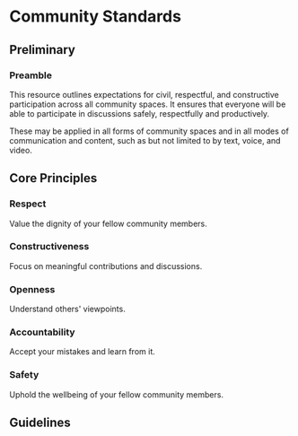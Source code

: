 <!-- 

    Main Resource/Community Standards Guide
    READ THIS FIRST BEFORE MAKING ANY EDITS BELOW!

    When to use heading formats and which:

    # Text                                  - Heading 1: Used for the title in the documentation
    ## Text                                 - Heading 2: Used for "Parts" (e.g. Part I. Preliminary)
    ### Text                                - Heading 3: Used for section titles.

-->

# Community Standards

## Preliminary

### Preamble
This resource outlines expectations for civil, respectful, and constructive participation across all community spaces. It ensures that everyone will be able to participate in discussions safely, respectfully and productively.

These may be applied in all forms of community spaces and in all modes of communication and content, such as but not limited to by text, voice, and video.

## Core Principles

### Respect
Value the dignity of your fellow community members.

### Constructiveness
Focus on meaningful contributions and discussions.

### Openness
Understand others' viewpoints.

### Accountability
Accept your mistakes and learn from it.

### Safety
Uphold the wellbeing of your fellow community members.

## Guidelines

### 
